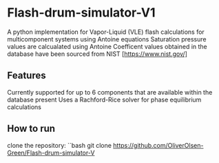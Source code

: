 # Flash-drum-simulator-V1
A python implementation for Vapor-Liquid (VLE) flash calculations for multicomponent systems using Antoine equations
Saturation pressure values are calcualated using Antoine Coefficent values obtained in the database have been sourced from NIST [https://www.nist.gov/] 

## Features
Currently supported for up to 6 components that are available within the database present 
Uses a Rachford-Rice solver for phase equilibrium calculations 

## How to run
clone the repository:
``bash
   git clone https://github.com/OliverOlsen-Green/Flash-drum-simulator-V 
   
